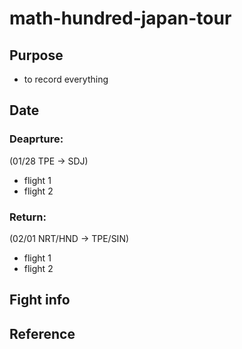 # math-hundred-japan-tour

## Purpose
- to record everything

## Date
### Deaprture:
(01/28 TPE -> SDJ)
- flight 1
- flight 2

### Return:
(02/01 NRT/HND -> TPE/SIN)
- flight 1
- flight 2

## Fight info

## Reference
